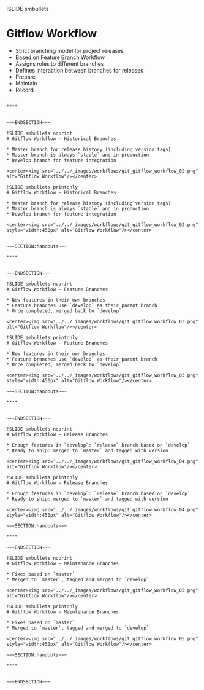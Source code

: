 !SLIDE smbullets
# Gitflow Workflow

* Strict branching model for project releases
* Based on Feature Branch Workflow
* Assigns roles to different branches
* Defines interaction between branches for releases
 * Prepare
 * Maintain
 * Record


~~~SECTION:handouts~~~

****


~~~ENDSECTION~~~

!SLIDE smbullets noprint
# Gitflow Workflow - Historical Branches

* Master branch for release history (including version tags)
* Master branch is always `stable` and in production
* Develop branch for feature integration

<center><img src="../../_images/workflows/git_gitflow_workflow_02.png" alt="Gitflow Workflow"/></center>

!SLIDE smbullets printonly
# Gitflow Workflow - Historical Branches

* Master branch for release history (including version tags)
* Master branch is always `stable` and in production
* Develop branch for feature integration

<center><img src="../../_images/workflows/git_gitflow_workflow_02.png" style="width:450px" alt="Gitflow Workflow"/></center>


~~~SECTION:handouts~~~

****


~~~ENDSECTION~~~

!SLIDE smbullets noprint
# Gitflow Workflow - Feature Branches

* New features in their own branches
* Feature branches use `develop` as their parent branch
* Once completed, merged back to `develop`

<center><img src="../../_images/workflows/git_gitflow_workflow_03.png" alt="Gitflow Workflow"/></center>

!SLIDE smbullets printonly
# Gitflow Workflow - Feature Branches

* New features in their own branches
* Feature branches use `develop` as their parent branch
* Once completed, merged back to `develop`

<center><img src="../../_images/workflows/git_gitflow_workflow_03.png" style="width:450px" alt="Gitflow Workflow"/></center>

~~~SECTION:handouts~~~

****


~~~ENDSECTION~~~

!SLIDE smbullets noprint
# Gitflow Workflow - Release Branches

* Enough features in `develop`: `release` branch based on `develop`
* Ready to ship: merged to `master` and tagged with version

<center><img src="../../_images/workflows/git_gitflow_workflow_04.png" alt="Gitflow Workflow"/></center>

!SLIDE smbullets printonly
# Gitflow Workflow - Release Branches

* Enough features in `develop`: `release` branch based on `develop`
* Ready to ship: merged to `master` and tagged with version

<center><img src="../../_images/workflows/git_gitflow_workflow_04.png" style="width:450px" alt="Gitflow Workflow"/></center>

~~~SECTION:handouts~~~

****

~~~ENDSECTION~~~

!SLIDE smbullets noprint
# Gitflow Workflow - Maintenance Branches

* Fixes based on `master`
* Merged to `master`, tagged and merged to `develop`

<center><img src="../../_images/workflows/git_gitflow_workflow_05.png" alt="Gitflow Workflow"/></center>

!SLIDE smbullets printonly
# Gitflow Workflow - Maintenance Branches

* Fixes based on `master`
* Merged to `master`, tagged and merged to `develop`

<center><img src="../../_images/workflows/git_gitflow_workflow_05.png" style="width:450px" alt="Gitflow Workflow"/></center>

~~~SECTION:handouts~~~

****


~~~ENDSECTION~~~


